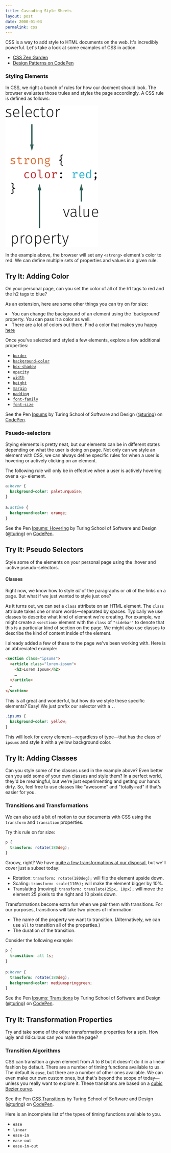 ```yaml
---
title: Cascading Style Sheets
layout: post
date: 2000-01-03
permalink: css
---
```


CSS is a way to add style to HTML documents on the web. It's incredibly powerful. Let's take a look at some examples of CSS in action.

- [CSS Zen Garden](http://www.csszengarden.com)
- [Design Patterns on CodePen](http://codepen.io/patterns/)

### Styling Elements

In CSS, we right a bunch of rules for how our docment should look. The browser evaluates those trules and styles the page accordingly. A CSS rule is defined as follows:

![Anatomy of a CSS Selector](/images/css-rule.png)

In the example above, the browser will set any `<strong>` element's color to red. We can define multiple sets of properties and values in a given rule.

<div class="try-it">
<h2>Try It: Adding Color</h2>

<p>On your personal page, can you set the color of all of the h1 tags to red and the h2 tags to blue?</p>

<p>As an extension, here are some other things you can try on for size:</p>

<li>You can change the background of an element using the `background` property. You can pass it a color as well.</li>
<li>There are a lot of colors out there. Find a color that makes you happy <a href="http://colours.neilorangepeel.com">here</a></li>
</div>

Once you've selected and styled a few elements, explore a few additional properties:

- [`border`](https://developer.mozilla.org/en-US/docs/Web/CSS/border)
- [`background-color`](https://developer.mozilla.org/en-US/docs/Web/CSS/background-color)
- [`box-shadow`](https://developer.mozilla.org/en-US/docs/Web/CSS/box-shadow)
- [`opacity`](https://developer.mozilla.org/en-US/docs/Web/CSS/opacity)
- [`width`](https://developer.mozilla.org/en-US/docs/Web/CSS/width)
- [`height`](https://developer.mozilla.org/en-US/docs/Web/CSS/height)
- [`margin`](https://developer.mozilla.org/en-US/docs/Web/CSS/margin)
- [`padding`](https://developer.mozilla.org/en-US/docs/Web/CSS/padding)
- [`font-family`](https://developer.mozilla.org/en-US/docs/Web/CSS/font-family)
- [`font-size`](https://developer.mozilla.org/en-US/docs/Web/CSS/font-size)

<p data-height="300" data-theme-id="23788" data-slug-hash="gMaVam" data-default-tab="css,result" data-user="turing" data-embed-version="2" class="codepen">See the Pen <a href="http://codepen.io/team/turing/pen/gMaVam/">Ipsums</a> by Turing School of Software and Design (<a href="http://codepen.io/turing">@turing</a>) on <a href="http://codepen.io">CodePen</a>.</p>

### Psuedo-selectors

Stying elements is pretty neat, but our elements can be in different states depending on what the user is doing on page. Not only can we style an element with CSS, we can always define specific rules for when a user is hovering or actively clicking on an element.

The following rule will only be in effective when a user is actively hovering over a `<p>` element.

```css
a:hover {
  background-color: paleturquoise;
}

a:active {
  background-color: orange;
}
```

<p data-height="300" data-theme-id="23788" data-slug-hash="RRWXVp" data-default-tab="css,result" data-user="turing" data-embed-version="2" data-editable="true" class="codepen">See the Pen <a href="http://codepen.io/team/turing/pen/RRWXVp/">Ipsums: Hovering</a> by Turing School of Software and Design (<a href="http://codepen.io/turing">@turing</a>) on <a href="http://codepen.io">CodePen</a>.</p>

<div class="try-it">
<h2>Try It: Pseudo Selectors</h2>

<p>Style some of the elements on your personal page using the :hover and :active pseudo-selectors.</p>
</div>

#### Classes

Right now, we know how to style _all_ of the paragraphs or _all_ of the links on a page. But what if we just wanted to style just one?

As it turns out, we can set a `class` attribute on an HTML element. The `class` attribute takes one or more words—separated by spaces. Typically we use classes to describe what kind of element we're creating. For example, we might create a `<section>` element with the `class` of `"sidebar"` to denote that this is a particular kind of section on the page. We might also use classes to describe the kind of content inside of the element.

I already added a few of these to the page we've been working with. Here is an abbreviated example:

```html
<section class="ipsums">
  <article class="lorem-ipsum">
    <h2>Lorem Ipsum</h2>
    …
  </article>
  …
</section>
```

This is all great and wonderful, but how do we style these specific elements? Easy! We just prefix our selector with a `.`.

```css
.ipsums {
  background-color: yellow;
}
```

This will look for every element—regardless of type—that has the class of `ipsums` and style it with a yellow background color.

<div class="try-it">
<h2>Try It: Adding Classes</h2>

<p>Can you style some of the classes used in the example above? Even better can you add some of your own classes and style them? In a perfect world, they'd be meaningful, but we're just experimenting and getitng our hands dirty. So, feel free to use classes like "awesome" and "totally-rad" if that's easier for you.</p>
</div>

### Transitions and Transformations

We can also add a bit of motion to our documents with CSS using the `transform` and `transition` properties.

Try this rule on for size:

```css
p {
  transform: rotate(180deg);
}
```

Groovy, right? We have [quite a few transformations at our disposal](https://developer.mozilla.org/en-US/docs/Web/CSS/transform), but we'll cover just a subset today:

- Rotation: `transform: rotate(180deg);` will flip the element upside down.
- Scaling: `transform: scale(110%);` will make the element bigger by 10%.
- Translating (moving): `transform: translate(25px, 10px);` will move the element 25 pixels to the right and 10 pixels down.

Transformations become extra fun when we pair them with transitions. For our purposes, transitions will take two pieces of information:

- The name of the property we want to transition. (Alternatively, we can use `all` to transition all of the properties.)
- The duration of the transition.

Consider the following example:

```css
p {
  transition: all 1s;
}

p:hover {
  transform: rotate(180deg);
  background-color: mediumspringgreen;
}
```

<p data-height="300" data-theme-id="23788" data-slug-hash="ezpqbY" data-default-tab="css,result" data-user="turing" data-embed-version="2" data-editable="true" class="codepen">See the Pen <a href="http://codepen.io/team/turing/pen/ezpqbY/">Ipsums: Transitions</a> by Turing School of Software and Design (<a href="http://codepen.io/turing">@turing</a>) on <a href="http://codepen.io">CodePen</a>.</p>

<div class="try-it">
<h2>Try It: Transformation Properties</h2>

<p>Try and take some of the other transformation properties for a spin. How ugly and ridiculous can you make the page?</p>
</div>

### Transition Algorithms

CSS can transition a given element from _A_ to _B_ but it doesn't do it in a linear fashion by default. There are a number of timing functions available to us. The default is `ease`, but there are a number of other ones available. We can even make our own custom ones, but that's beyond the scope of today—unless you really want to explore it. These transitions are based on a <a href="http://cubic-bezier.com/">cubic Bezier curve</a>. 

<p data-height="300" data-theme-id="23788" data-slug-hash="pbjWGR" data-default-tab="css,result" data-user="turing" data-embed-version="2" class="codepen">See the Pen <a href="https://codepen.io/team/turing/pen/pbjWGR/">CSS Transitions</a> by Turing School of Software and Design (<a href="http://codepen.io/turing">@turing</a>) on <a href="http://codepen.io">CodePen</a>.</p>

Here is an incomplete list of the types of timing functions available to you.

- `ease`
- `linear`
- `ease-in`
- `ease-out`
- `ease-in-out`
